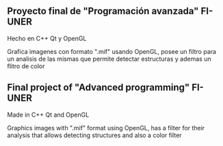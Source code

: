 Proyecto final de "Programación avanzada" FI-UNER
----------------
Hecho en C++ Qt y OpenGL

Grafica imagenes con formato ".mif" usando OpenGL, posee un filtro para un analisis de las mismas que permite detectar estructuras y ademas un flitro de color

Final project of "Advanced programming" FI-UNER
----------------
Made in C++ Qt and OpenGL

Graphics images with ".mif" format using OpenGL, has a filter for their analysis that allows detecting structures and also a color filter